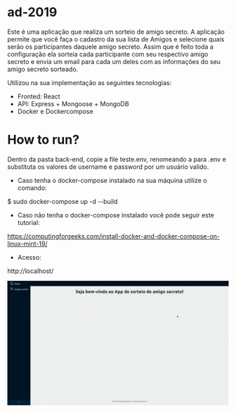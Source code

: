 # ad-2019

Este é uma aplicação que realiza um sorteio de amigo secreto. A aplicação permite que você faça o cadastro da sua lista de Amigos
e selecione quais serão os participantes daquele amigo secreto. Assim que é feito toda a configuração ela sorteia cada participante
com seu respectivo amigo secreto e envia um email para cada um deles com as informações do seu amigo secreto sorteado.

Utilizou na sua implementação as seguintes tecnologias:

- Fronted: React
- API: Express + Mongoose + MongoDB
- Docker e Dockercompose

# How to run?

Dentro da pasta back-end, copie a file teste.env, renomeando a para .env e substituta os valores de username e password por um usuário valido.

- Caso tenha o docker-compose instalado na sua máquina utilize o comando:

\$ sudo docker-compose up -d --build

- Caso não tenha o docker-compose instalado você pode seguir este tutorial:

https://computingforgeeks.com/install-docker-and-docker-compose-on-linux-mint-19/

- Acesso:

http://localhost/

![Adireto](images/adireto.gif)
